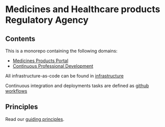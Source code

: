 # Medicines and Healthcare products Regulatory Agency

## Contents

This is a monorepo containing the following domains:

- [Medicines Products Portal](./medicines)
- [Continuous Professional Development](./learning)

All infrastructure-as-code can be found in [infrastructure](./infrastructure)

Continuous integration and deployments tasks are defined as [github workflows](./.github/workflows)

## Principles

Read our [guiding principles](./docs/principles).
